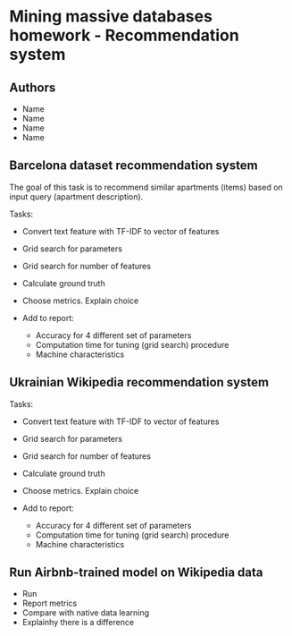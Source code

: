 # Mining massive databases homework - Recommendation system

## Authors

[//]: # "add names"

- Name
- Name
- Name
- Name

## Barcelona dataset recommendation system

The goal of this task is to recommend similar apartments (items) based on input query (apartment description).

Tasks:

- Convert text feature with TF-IDF to vector of features
- Grid search for parameters
- Grid search for number of features
- Calculate ground truth
- Choose metrics. Explain choice

- Add to report:
  - Accuracy for 4 different set of parameters
  - Computation time for tuning (grid search) procedure
  - Machine characteristics

## Ukrainian Wikipedia recommendation system

Tasks:

- Convert text feature with TF-IDF to vector of features
- Grid search for parameters
- Grid search for number of features
- Calculate ground truth
- Choose metrics. Explain choice

- Add to report:
  - Accuracy for 4 different set of parameters
  - Computation time for tuning (grid search) procedure
  - Machine characteristics

## Run Airbnb-trained model on Wikipedia data

- Run
- Report metrics
- Compare with native data learning
- Explainhy there is a difference
